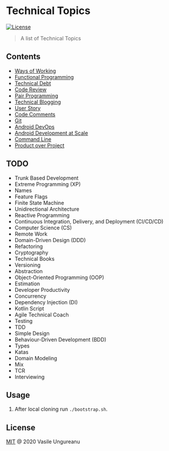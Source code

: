 # Technical Topics

<a href="https://github.com/VasileUngureanu/repository-template/blob/master/LICENSE"><img src="https://img.shields.io/badge/license-MIT-green.svg" alt="License"></a>

> A list of Technical Topics

## Contents

* [Ways of Working](https://github.com/VasileUngureanu/ways-of-working)
* [Functional Programming](https://github.com/VasileUngureanu/functional-programming)
* [Technical Debt](https://github.com/VasileUngureanu/technical-debt)
* [Code Review](https://github.com/VasileUngureanu/code-review)
* [Pair Programming](https://github.com/VasileUngureanu/pair-programming)
* [Technical Blogging](https://github.com/VasileUngureanu/technical-blogging)
* [User Story](https://github.com/VasileUngureanu/user-story)
* [Code Comments](https://github.com/VasileUngureanu/code-comments)
* [Git](https://github.com/VasileUngureanu/git)
* [Android DevOps](https://github.com/VasileUngureanu/android-devops)
* [Android Development at Scale](https://github.com/VasileUngureanu/android-development-at-scale)
* [Command Line](https://github.com/VasileUngureanu/command-line)
* [Product over Project](https://github.com/VasileUngureanu/product-over-project)

## TODO

* Trunk Based Development
* Extreme Programming (XP)
* Names
* Feature Flags
* Finite State Machine
* Unidirectional Architecture
* Reactive Programming
* Continuous Integration, Delivery, and Deployment (CI/CD/CD)
* Computer Science (CS)
* Remote Work
* Domain-Driven Design (DDD)
* Refactoring
* Cryptography
* Technical Books
* Versioning
* Abstraction
* Object-Oriented Programming (OOP)
* Estimation
* Developer Productivity
* Concurrency
* Dependency Injection (DI)
* Kotlin Script
* Agile Technical Coach
* Testing
* TDD
* Simple Design
* Behaviour-Driven Development (BDD)
* Types
* Katas
* Domain Modeling
* Mix
* TCR
* Interviewing

## Usage

1. After local cloning run `./bootstrap.sh`.

License
-------

[MIT](LICENSE) @ 2020 Vasile Ungureanu
